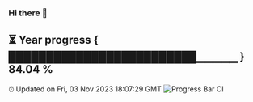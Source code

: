 ### Hi there 👋
⏳ Year progress { █████████████████████████▁▁▁▁▁ } 84.04 %
---
⏰ Updated on Fri, 03 Nov 2023 18:07:29 GMT
![Progress Bar CI](https://github.com/Moyi321/Moyi321/workflows/Progress%20Bar%20CI/badge.svg)
